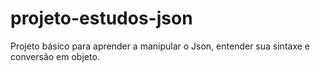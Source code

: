 # projeto-estudos-json
Projeto básico para aprender a manipular o Json, entender sua sintaxe e conversão em objeto.
